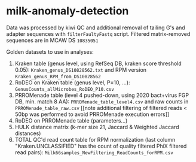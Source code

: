 # milk-anomaly-detection

Data was processed by kiwi QC and additional removal of tailing G's and adapter sequences with `filterFaultyFastq` script.
Filtered matrix-removed sequences are in MCAW DS `10835051`

Golden datasets to use in analyses:

1. Kraken table (genus level, using RefSeq DB, kraken score threshold 0.05): `Kraken_genus_DS10828562.txt` and RPM version `Kraken_genus_RPM_from_DS10828562`
2. RoDEO on Kraken table (genus level, P=10, ...): `GenusCounts_allMicrobes_RoDEO_P10.csv`
3. PRROMenade table (level 4 pushed-down, using 2020 bact+virus FGP DB, min. match 8 AA): `PRROMenade_table_level4.csv` and raw counts in `PRROMenade_table_raw.csv` [[note additional filtering of filtered reads < 50bp was performed to avoid PRROMenade execution errors]]
4. RoDEO on PRROMenade table (parameters...)
5. HULK distance matrix (k-mer size 21, Jaccard & Weighted Jaccard distances)
6. TOTAL QC'd read count table for RPM normalization  (last column "Kraken.UNCLASSIFIED" has the count of quality filtered PhiX filtered read pairs): `Milk66samples_NewFiltering_ReadCounts_forRPM.csv`
